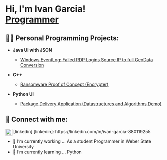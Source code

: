 <h1>Hi, I'm Ivan Garcia! <br/><a href="https://github.com/Ivangarcia389">Programmer</a>
<h2>👨‍💻 Personal Programming Projects:</h2>


- <b>Java UI with JSON</b>
  - [Windows EventLog: Failed RDP Logins Source IP to full GeoData Conversion](https://github.com/joshmadakor1/Sentinel-Lab)
 
- <b>C++</b>
  - [Ransomware Proof of Concept (Encrypter)](https://github.com/joshmadakor1/EncrypterPOC)
  
- <b>Python UI</b>
  - [Package Delivery Application (Datastructures and Algorithms Demo)](https://github.com/joshmadakor1/Package-Delivery-Pathfinding-Algorithm)

<h2> 🤳 Connect with me:</h2>
<img align="left" alt="JoshMadakor | LinkedIn" width="22px" src="https://cdn.jsdelivr.net/npm/simple-icons@v3/icons/linkedin.svg" />[linkedin]
[linkedin]: https://linkedin.com/in/ivan-garcia-880119255

- 🔭 I’m currently working ... As a student Programmer in Weber State University
 - 🌱 I’m currently learning ... Python

<!---
Ivangarcia389/Ivangarcia389 is a ✨ special ✨ repository because its `README.md` (this file) appears on your GitHub profile.
You can click the Preview link to take a look at your changes.
--->
